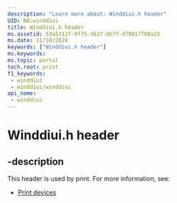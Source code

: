 ```yaml
---
description: "Learn more about: Winddiui.h header"
UID: NA:winddiui
title: Winddiui.h header
ms.assetid: 53a5312f-9f75-3637-bb7f-d79817f00a15
ms.date: 11/18/2020
keywords: ["Winddiui.h header"]
ms.keywords: 
ms.topic: portal
tech.root: print
f1_keywords:
 - winddiui
 - winddiui/winddiui
api_name:
 - winddiui
---
```


# Winddiui.h header


## -description

This header is used by print. For more information, see:

- [Print devices](../_print/index.md)<br><br>

